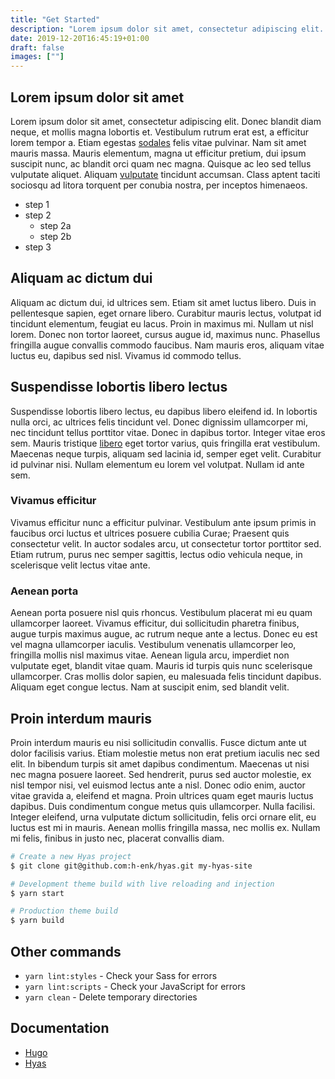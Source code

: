 ```yaml
---
title: "Get Started"
description: "Lorem ipsum dolor sit amet, consectetur adipiscing elit. Donec blandit diam neque, et mollis magna lobortis et. Vestibulum rutrum erat est, a efficitur lorem tempor a."
date: 2019-12-20T16:45:19+01:00
draft: false
images: [""]
---
```


## Lorem ipsum dolor sit amet
Lorem ipsum dolor sit amet, consectetur adipiscing elit. Donec blandit diam neque, et mollis magna lobortis et. Vestibulum rutrum erat est, a efficitur lorem tempor a. Etiam egestas [sodales]() felis vitae pulvinar. Nam sit amet mauris massa. Mauris elementum, magna ut efficitur pretium, dui ipsum suscipit nunc, ac blandit orci quam nec magna. Quisque ac leo sed tellus vulputate aliquet. Aliquam [vulputate]() tincidunt accumsan. Class aptent taciti sociosqu ad litora torquent per conubia nostra, per inceptos himenaeos.

- step 1
- step 2
  - step 2a
  - step 2b
- step 3

## Aliquam ac dictum dui
Aliquam ac dictum dui, id ultrices sem. Etiam sit amet luctus libero. Duis in pellentesque sapien, eget ornare libero. Curabitur mauris lectus, volutpat id tincidunt elementum, feugiat eu lacus. Proin in maximus mi. Nullam ut nisl lorem. Donec non tortor laoreet, cursus augue id, maximus nunc. Phasellus fringilla augue convallis commodo faucibus. Nam mauris eros, aliquam vitae luctus eu, dapibus sed nisl. Vivamus id commodo tellus.

## Suspendisse lobortis libero lectus
Suspendisse lobortis libero lectus, eu dapibus libero eleifend id. In lobortis nulla orci, ac ultrices felis tincidunt vel. Donec dignissim ullamcorper mi, nec tincidunt tellus porttitor vitae. Donec in dapibus tortor. Integer vitae eros sem. Mauris tristique [libero](/docs/deployment/) eget tortor varius, quis fringilla erat vestibulum. Maecenas neque turpis, aliquam sed lacinia id, semper eget velit. Curabitur id pulvinar nisi. Nullam elementum eu lorem vel volutpat. Nullam id ante sem.

### Vivamus efficitur
Vivamus efficitur nunc a efficitur pulvinar. Vestibulum ante ipsum primis in faucibus orci luctus et ultrices posuere cubilia Curae; Praesent quis consectetur velit. In auctor sodales arcu, ut consectetur tortor porttitor sed. Etiam rutrum, purus nec semper sagittis, lectus odio vehicula neque, in scelerisque velit lectus vitae ante.

### Aenean porta
Aenean porta posuere nisl quis rhoncus. Vestibulum placerat mi eu quam ullamcorper laoreet. Vivamus efficitur, dui sollicitudin pharetra finibus, augue turpis maximus augue, ac rutrum neque ante a lectus. Donec eu est vel magna ullamcorper iaculis. Vestibulum venenatis ullamcorper leo, fringilla mollis nisl maximus vitae. Aenean ligula arcu, imperdiet non vulputate eget, blandit vitae quam. Mauris id turpis quis nunc scelerisque ullamcorper. Cras mollis dolor sapien, eu malesuada felis tincidunt dapibus. Aliquam eget congue lectus. Nam at suscipit enim, sed blandit velit.

## Proin interdum mauris
Proin interdum mauris eu nisi sollicitudin convallis. Fusce dictum ante ut dolor facilisis varius. Etiam molestie metus non erat pretium iaculis nec sed elit. In bibendum turpis sit amet dapibus condimentum. Maecenas ut nisi nec magna posuere laoreet. Sed hendrerit, purus sed auctor molestie, ex nisl tempor nisi, vel euismod lectus ante a nisl. Donec odio enim, auctor vitae gravida a, eleifend et magna. Proin ultrices quam eget mauris luctus dapibus. Duis condimentum congue metus quis ullamcorper. Nulla facilisi. Integer eleifend, urna vulputate dictum sollicitudin, felis orci ornare elit, eu luctus est mi in mauris. Aenean mollis fringilla massa, nec mollis ex. Nullam mi felis, finibus in justo nec, placerat convallis diam.

```bash
# Create a new Hyas project
$ git clone git@github.com:h-enk/hyas.git my-hyas-site

# Development theme build with live reloading and injection
$ yarn start

# Production theme build
$ yarn build
```

## Other commands

- `yarn lint:styles` - Check your Sass for errors
- `yarn lint:scripts` -  Check your JavaScript for errors
- `yarn clean` -  Delete temporary directories


## Documentation

- [Hugo](https://gohugo.io/documentation/)
- [Hyas](https://github.com/h-enk/hyas)
